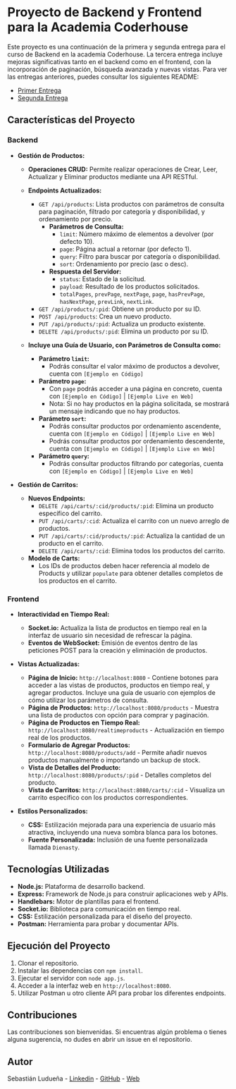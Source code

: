 # Proyecto de Backend y Frontend para la Academia Coderhouse

Este proyecto es una continuación de la primera y segunda entrega para el curso de Backend en la academia Coderhouse. La tercera entrega incluye mejoras significativas tanto en el backend como en el frontend, con la incorporación de paginación, búsqueda avanzada y nuevas vistas. Para ver las entregas anteriores, puedes consultar los siguientes README:

- [Primer Entrega](https://github.com/csluduena/Coderhouse-DesarrolloFullStack-Backend-Trabajo-1)
- [Segunda Entrega](https://github.com/csluduena/Coderhouse-DesarrolloFullStack-Backend-Trabajo-2)

## Características del Proyecto

### Backend

- **Gestión de Productos:**
  - **Operaciones CRUD:** Permite realizar operaciones de Crear, Leer, Actualizar y Eliminar productos mediante una API RESTful.
  - **Endpoints Actualizados:**
    - `GET /api/products`: Lista productos con parámetros de consulta para paginación, filtrado por categoría y disponibilidad, y ordenamiento por precio.
      - **Parámetros de Consulta:**
        - `limit`: Número máximo de elementos a devolver (por defecto 10).
        - `page`: Página actual a retornar (por defecto 1).
        - `query`: Filtro para buscar por categoría o disponibilidad.
        - `sort`: Ordenamiento por precio (asc o desc).
      - **Respuesta del Servidor:**
        - `status`: Estado de la solicitud.
        - `payload`: Resultado de los productos solicitados.
        - `totalPages`, `prevPage`, `nextPage`, `page`, `hasPrevPage`, `hasNextPage`, `prevLink`, `nextLink`.
    - `GET /api/products/:pid`: Obtiene un producto por su ID.
    - `POST /api/products`: Crea un nuevo producto.
    - `PUT /api/products/:pid`: Actualiza un producto existente.
    - `DELETE /api/products/:pid`: Elimina un producto por su ID.

  - **Incluye una Guía de Usuario, con Parámetros de Consulta como:**
    - **Parámetro `limit`:**
      - Podrás consultar el valor máximo de productos a devolver, cuenta con `[Ejemplo en Código]`
    - **Parámetro `page`:**
      - Con `page` podrás acceder a una página en concreto, cuenta con `[Ejemplo en Código]` | `[Ejemplo Live en Web]`
      - Nota: Si no hay productos en la página solicitada, se mostrará un mensaje indicando que no hay productos.
    - **Parámetro `sort`:**
      - Podrás consultar productos por ordenamiento ascendente, cuenta con `[Ejemplo en Código]` | `[Ejemplo Live en Web]`
      - Podrás consultar productos por ordenamiento descendente, cuenta con `[Ejemplo en Código]` | `[Ejemplo Live en Web]`
    - **Parámetro `query`:**
      - Podrás consultar productos filtrando por categorías, cuenta con `[Ejemplo en Código]` | `[Ejemplo Live en Web]`

- **Gestión de Carritos:**
  - **Nuevos Endpoints:**
    - `DELETE /api/carts/:cid/products/:pid`: Elimina un producto específico del carrito.
    - `PUT /api/carts/:cid`: Actualiza el carrito con un nuevo arreglo de productos.
    - `PUT /api/carts/:cid/products/:pid`: Actualiza la cantidad de un producto en el carrito.
    - `DELETE /api/carts/:cid`: Elimina todos los productos del carrito.
  - **Modelo de Carts:**
    - Los IDs de productos deben hacer referencia al modelo de Products y utilizar `populate` para obtener detalles completos de los productos en el carrito.

### Frontend

- **Interactividad en Tiempo Real:**
  - **Socket.io:** Actualiza la lista de productos en tiempo real en la interfaz de usuario sin necesidad de refrescar la página.
  - **Eventos de WebSocket:** Emisión de eventos dentro de las peticiones POST para la creación y eliminación de productos.

- **Vistas Actualizadas:**
  - **Página de Inicio:** `http://localhost:8080` - Contiene botones para acceder a las vistas de productos, productos en tiempo real, y agregar productos. Incluye una guía de usuario con ejemplos de cómo utilizar los parámetros de consulta.
  - **Página de Productos:** `http://localhost:8080/products` - Muestra una lista de productos con opción para comprar y paginación.
  - **Página de Productos en Tiempo Real:** `http://localhost:8080/realtimeproducts` - Actualización en tiempo real de los productos.
  - **Formulario de Agregar Productos:** `http://localhost:8080/products/add` - Permite añadir nuevos productos manualmente o importando un backup de stock.
  - **Vista de Detalles del Producto:** `http://localhost:8080/products/:pid` - Detalles completos del producto.
  - **Vista de Carritos:** `http://localhost:8080/carts/:cid` - Visualiza un carrito específico con los productos correspondientes.

- **Estilos Personalizados:**
  - **CSS:** Estilización mejorada para una experiencia de usuario más atractiva, incluyendo una nueva sombra blanca para los botones.
  - **Fuente Personalizada:** Inclusión de una fuente personalizada llamada `Dienasty`.

## Tecnologías Utilizadas

- **Node.js:** Plataforma de desarrollo backend.
- **Express:** Framework de Node.js para construir aplicaciones web y APIs.
- **Handlebars:** Motor de plantillas para el frontend.
- **Socket.io:** Biblioteca para comunicación en tiempo real.
- **CSS:** Estilización personalizada para el diseño del proyecto.
- **Postman:** Herramienta para probar y documentar APIs.

## Ejecución del Proyecto

1. Clonar el repositorio.
2. Instalar las dependencias con `npm install`.
3. Ejecutar el servidor con `node app.js`.
4. Acceder a la interfaz web en `http://localhost:8080`.
5. Utilizar Postman u otro cliente API para probar los diferentes endpoints.

## Contribuciones

Las contribuciones son bienvenidas. Si encuentras algún problema o tienes alguna sugerencia, no dudes en abrir un issue en el repositorio.

## Autor

Sebastián Ludueña - [Linkedin](https://www.linkedin.com/in/csluduena/) - [GitHub](https://github.com/csluduena) - [Web](https://csluduena.com.ar)